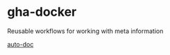 # gha-docker

Reusable workflows for working with meta information

[auto-doc](./README-auto-doc.md)